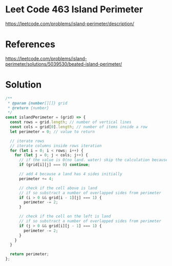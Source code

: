 # Leet Code 463 Island Perimeter

https://leetcode.com/problems/island-perimeter/description/

# References

https://leetcode.com/problems/island-perimeter/solutions/5039530/beated-island-perimeter/

# Solution

```javascript
/**
 * @param {number[][]} grid
 * @return {number}
 */
const islandPerimeter = (grid) => {
  const rows = grid.length; // number of vertical lines
  const cols = grid[0].length; // number of items inside a row
  let perimeter = 0; // value to return

  // iterate rows
  // iterate columns inside rows iteration
  for (let i = 0; i < rows; i++) {
    for (let j = 0; j < cols; j++) {
      // if the value is 0(no land. water) skip the calculation because it's 0
      if (grid[i][j] === 0) continue;

      // add 4 because a land has 4 sides initially
      perimeter += 4;

      // check if the cell above is land
      // if so substract a number of overlapped sides from perimeter
      if (i > 0 && grid[i - 1][j] === 1) {
        perimeter -= 2;
      }

      // check if the cell on the left is land
      // if so substract a number of overlapped sides from perimeter
      if (j > 0 && grid[i][j - 1] === 1) {
        perimeter -= 2;
      }
    }
  }

  return perimeter;
};
```
